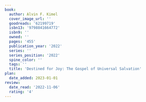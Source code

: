 ```yaml
---
book:
  author: Alvin F. Kimel
  cover_image_url: ''
  goodreads: '62199719'
  isbn13: '9798841664772'
  isbn9: ''
  owned: ''
  pages: '455'
  publication_year: '2022'
  series: ''
  series_position: '2022'
  spine_color: ''
  tags: ''
  title: 'Destined for Joy: The Gospel of Universal Salvation'
plan:
  date_added: 2023-01-01
review:
  date_read: '2022-11-06'
  rating: '4'
---
```

